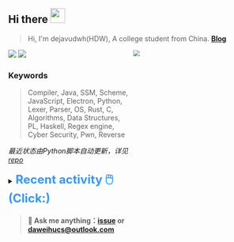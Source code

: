 ## Hi there <img src="https://raw.githubusercontent.com/MartinHeinz/MartinHeinz/master/wave.gif" width="30px">

> Hi, I'm dejavudwh(HDW), A college student from China. **[Blog](https://www.cnblogs.com/secoding)** 

![](https://komarev.com/ghpvc/?username=dejavudwh)
<img src="https://img.shields.io/badge/BLOG-dejavudwh-blue"><a href="https://www.cnblogs.com/secoding/"></a></img>
<img align="right" width="50%" src="https://github-readme-stats.vercel.app/api?username=dejavudwh&show_icons=true&theme=onedark&count_private=true" style="zoom: 80%;" /> 

### Keywords 

> Compiler, Java, SSM, Scheme, JavaScript, Electron, Python, Lexer, Parser, OS, Rust, C, Algorithms, Data Structures, PL, Haskell, Regex engine, Cyber Security, Pwn, Reverse

*最近状态由Python脚本自动更新，详见<a href="https://github.com/dejavudwh/dejavudwh"> repo</a>*

<details>

  <summary><font size="5.5" color="#3399FF"><b>Recent activity 🖱️(Click:)</b></font></summary>

  - <details open>

    <summary><font size="3.5" color="#3399FF"><b>Recent Post 🖱️</b></font></summary>
    <br>
    <table>
    <tr>
    <td>
    <!-- ZHIHUPOSTS:START --> 

    <!-- ZHIHUPOSTS:END -->
    </td>
    <td>
    <!-- GITHUB:START -->

    - [dejavudwh opened an issue in dejavudwh/about-rt-thread](https://github.com/dejavudwh/about-rt-thread/issues/6) - 2023-04-30T20:02:08Z
    - [dejavudwh opened an issue in dejavudwh/about-rt-thread](https://github.com/dejavudwh/about-rt-thread/issues/5) - 2023-04-30T20:00:33Z
    - [dejavudwh opened an issue in dejavudwh/about-rt-thread](https://github.com/dejavudwh/about-rt-thread/issues/4) - 2023-04-30T19:57:30Z
    - [dejavudwh opened an issue in dejavudwh/about-rt-thread](https://github.com/dejavudwh/about-rt-thread/issues/3) - 2023-04-30T19:55:34Z
    - [dejavudwh opened a pull request in RT-Thread/rt-thread](https://github.com/RT-Thread/rt-thread/pull/7432) - 2023-04-30T09:00:55Z
    <!-- GITHUB:END -->
    </td>
    </tr>
    </table>
  </details>

</details>

> #### 💬 Ask me anything：[issue](https://github.com/dejavudwh/dejavudwh/issues) or [daweihucs@outlook.com](mailto:daweihucs@outlook.com)